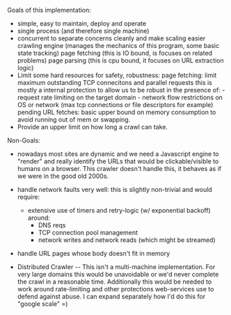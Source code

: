 
Goals of this implementation:
 - simple, easy to maintain, deploy and operate
 - single process (and therefore single machine)
 - concurrent to separate concerns cleanly and make scaling easier
	crawling engine (manages the mechanics of this program, some basic state tracking)
	page fetching (this is IO bound, is focuses on related problems)
	page parsing (this is cpu bound, it focuses on URL extraction logic)
 - Limit some hard resources for safety, robustness:
	page fetching:
		limit maximum outstanding TCP connecitons and parallel requests
		this is mostly a internal protection to allow us to be robust in the presence of:
			- request rate limiting on the target domain
			- network flow restrictions on OS or network
			(max tcp connections or file descriptors for example)
	pending URL fetches:
		basic upper bound on memory consumption to avoid running out of mem or swapping.
 - Provide an upper limit on how long a crawl can take.

Non-Goals:
 - nowadays most sites are dynamic and we need a Javascript engine to "render" and really 
	identify the URLs that would be clickable/visible to humans on a browser.
	This crawler doesn't handle this, it behaves as if we were in the good old 2000s.
 - handle network faults very well: this is slightly non-trivial and would require:
	- extensive use of timers and retry-logic (w/ exponential backoff) around:
		- DNS reqs
		- TCP connection pool management
		- network writes and network reads (which might be streamed)
 - handle URL pages whose body doesn't fit in memory
 
 - Distributed Crawler -- This isn't a multi-machine implementation.
	For very large domains this would be unavoidable or we'd never complete the crawl in a reasonable time.
	Additionally this would be needed to work around rate-limiting and other protections
	web-services use to defend against abuse.
	I can expand separately how I'd do this for "google scale" =)